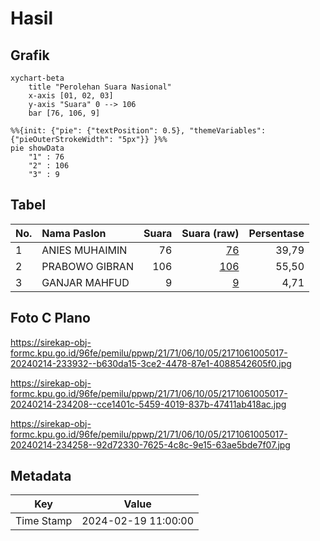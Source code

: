 # Hasil

## Grafik

```mermaid
xychart-beta
    title "Perolehan Suara Nasional"
    x-axis [01, 02, 03]
    y-axis "Suara" 0 --> 106
    bar [76, 106, 9]
```

```mermaid
%%{init: {"pie": {"textPosition": 0.5}, "themeVariables": {"pieOuterStrokeWidth": "5px"}} }%%
pie showData
    "1" : 76
    "2" : 106
    "3" : 9
```

## Tabel

| No. | Nama Paslon    | Suara | Suara (raw) | Persentase |
|:--- |:-------------- | -----:| -----------:| ----------:|
| 1   | ANIES MUHAIMIN | 76    | [76][p-1]   | 39,79      |
| 2   | PRABOWO GIBRAN | 106   | [106][p-2]  | 55,50      |
| 3   | GANJAR MAHFUD  | 9     | [9][p-3]    | 4,71       |


[p-1]: https://github.com/gigit-pemilu/pemilu-2024/blob/main/pilpres/hitung-suara/sub/21-kepulauan-riau/sub/71-kota-batam/sub/06-lubuk-baja/sub/1005-tanjung-uma/sub/017-tps/sub/paslon-1.txt
[p-2]: https://github.com/gigit-pemilu/pemilu-2024/blob/main/pilpres/hitung-suara/sub/21-kepulauan-riau/sub/71-kota-batam/sub/06-lubuk-baja/sub/1005-tanjung-uma/sub/017-tps/sub/paslon-2.txt
[p-3]: https://github.com/gigit-pemilu/pemilu-2024/blob/main/pilpres/hitung-suara/sub/21-kepulauan-riau/sub/71-kota-batam/sub/06-lubuk-baja/sub/1005-tanjung-uma/sub/017-tps/sub/paslon-3.txt

## Foto C Plano

https://sirekap-obj-formc.kpu.go.id/96fe/pemilu/ppwp/21/71/06/10/05/2171061005017-20240214-233932--b630da15-3ce2-4478-87e1-4088542605f0.jpg

https://sirekap-obj-formc.kpu.go.id/96fe/pemilu/ppwp/21/71/06/10/05/2171061005017-20240214-234208--cce1401c-5459-4019-837b-47411ab418ac.jpg

https://sirekap-obj-formc.kpu.go.id/96fe/pemilu/ppwp/21/71/06/10/05/2171061005017-20240214-234258--92d72330-7625-4c8c-9e15-63ae5bde7f07.jpg


## Metadata

| Key        | Value               |
| ---------- | ------------------- |
| Time Stamp | 2024-02-19 11:00:00 |



